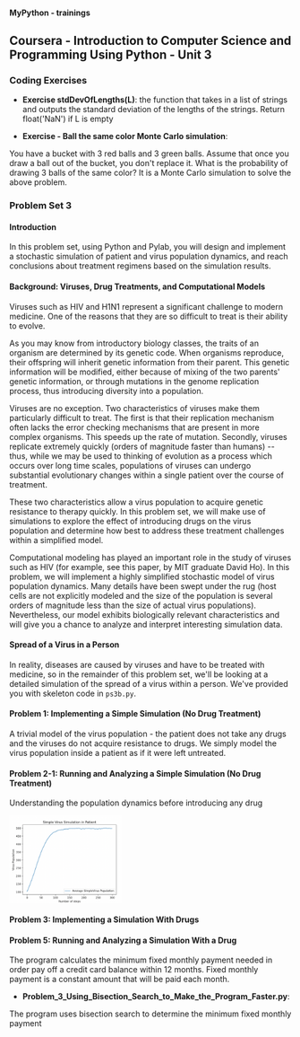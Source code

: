 #### MyPython - trainings

## Coursera - Introduction to Computer Science and Programming Using Python - Unit 3

### Coding Exercises

- **Exercise stdDevOfLengths(L)**: the function that takes in a list of strings and outputs the standard deviation of the lengths of the strings. Return float('NaN') if L is empty

- **Exercise - Ball the same color Monte Carlo simulation**:

You have a bucket with 3 red balls and 3 green balls. Assume that once you draw a ball out of the bucket, you don't replace it. What is the probability of drawing 3 balls of the same color? It is a Monte Carlo simulation to solve the above problem.

### Problem Set 3

#### Introduction

In this problem set, using Python and Pylab, you will design and implement a stochastic simulation of patient and virus population dynamics, and reach conclusions about treatment regimens based on the simulation results.

#### Background: Viruses, Drug Treatments, and Computational Models

Viruses such as HIV and H1N1 represent a significant challenge to modern medicine. One of the reasons that they are so difficult to treat is their ability to evolve.

As you may know from introductory biology classes, the traits of an organism are determined by its genetic code. When organisms reproduce, their offspring will inherit genetic information from their parent. This genetic information will be modified, either because of mixing of the two parents' genetic information, or through mutations in the genome replication process, thus introducing diversity into a population.

Viruses are no exception. Two characteristics of viruses make them particularly difficult to treat. The first is that their replication mechanism often lacks the error checking mechanisms that are present in more complex organisms. This speeds up the rate of mutation. Secondly, viruses replicate extremely quickly (orders of magnitude faster than humans) -- thus, while we may be used to thinking of evolution as a process which occurs over long time scales, populations of viruses can undergo substantial evolutionary changes within a single patient over the course of treatment.

These two characteristics allow a virus population to acquire genetic resistance to therapy quickly. In this problem set, we will make use of simulations to explore the effect of introducing drugs on the virus population and determine how best to address these treatment challenges within a simplified model.

Computational modeling has played an important role in the study of viruses such as HIV (for example, see this paper, by MIT graduate David Ho). In this problem, we will implement a highly simplified stochastic model of virus population dynamics. Many details have been swept under the rug (host cells are not explicitly modeled and the size of the population is several orders of magnitude less than the size of actual virus populations). Nevertheless, our model exhibits biologically relevant characteristics and will give you a chance to analyze and interpret interesting simulation data.

#### Spread of a Virus in a Person

In reality, diseases are caused by viruses and have to be treated with medicine, so in the remainder of this problem set, we'll be looking at a detailed simulation of the spread of a virus within a person. We've provided you with skeleton code in `ps3b.py`.

#### Problem 1: Implementing a Simple Simulation (No Drug Treatment)

A trivial model of the virus population - the patient does not take any drugs and the viruses do not acquire resistance to drugs. We simply model the virus population inside a patient as if it were left untreated.

#### Problem 2-1: Running and Analyzing a Simple Simulation (No Drug Treatment)

Understanding the population dynamics before introducing any drug

<img src="https://github.com/alexey198631/trainings/blob/main/edx_introduction_to_computational_thinking_and_data_science/Problem_Set_3_Running_and_Analyzing_Simulation/data_files/pr2.png" alt="course picture" width="200" align="center">

#### Problem 3: Implementing a Simulation With Drugs



#### Problem 5: Running and Analyzing a Simulation With a Drug

The program calculates the minimum fixed monthly payment needed in order pay off a credit card balance within 12 months. Fixed monthly payment is a constant amount that will be paid each month.

- **Problem_3_Using_Bisection_Search_to_Make_the_Program_Faster.py**:

The program uses bisection search to determine the minimum fixed monthly payment
